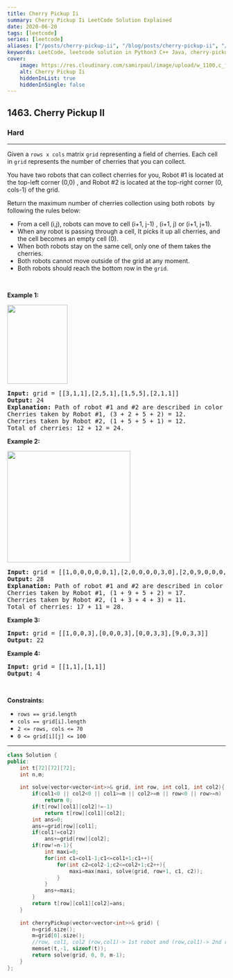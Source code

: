```yaml
---
title: Cherry Pickup Ii
summary: Cherry Pickup Ii LeetCode Solution Explained
date: 2020-06-20
tags: [leetcode]
series: [leetcode]
aliases: ["/posts/cherry-pickup-ii", "/blog/posts/cherry-pickup-ii", "/cherry-pickup-ii"]
keywords: LeetCode, leetcode solution in Python3 C++ Java, cherry-pickup-ii solution
cover:
    image: https://res.cloudinary.com/samirpaul/image/upload/w_1100,c_fit,co_rgb:FFFFFF,l_text:Arial_70_bold:Cherry Pickup Ii/problem-solving.webp
    alt: Cherry Pickup Ii
    hiddenInList: true
    hiddenInSingle: false
---
```



<h2>1463. Cherry Pickup II</h2><h3>Hard</h3><hr><div><p>Given a <code>rows x cols</code> matrix <code>grid</code> representing a field of cherries.&nbsp;Each cell in&nbsp;<code>grid</code>&nbsp;represents the number of cherries that you can collect.</p>

<p>You have two&nbsp;robots that can collect cherries for you, Robot #1 is located at the top-left corner (0,0) , and Robot #2 is located at the top-right corner (0, cols-1) of the grid.</p>

<p>Return the maximum number of cherries collection using both robots&nbsp; by following the rules below:</p>

<ul>
	<li>From a cell (i,j), robots can move to cell (i+1, j-1) , (i+1, j) or (i+1, j+1).</li>
	<li>When any robot is passing through a cell, It picks it up all cherries, and the cell becomes an empty cell (0).</li>
	<li>When both robots stay on the same cell, only one of them takes the cherries.</li>
	<li>Both robots cannot move outside of the grid at&nbsp;any moment.</li>
	<li>Both robots should reach the bottom row in the <code>grid</code>.</li>
</ul>

<p>&nbsp;</p>
<p><strong>Example 1:</strong></p>

<p><strong><img alt="" src="https://assets.leetcode.com/uploads/2020/04/29/sample_1_1802.png" style="width: 139px; height: 182px;"></strong></p>

<pre><strong>Input:</strong> grid = [[3,1,1],[2,5,1],[1,5,5],[2,1,1]]
<strong>Output:</strong> 24
<strong>Explanation:</strong>&nbsp;Path of robot #1 and #2 are described in color green and blue respectively.
Cherries taken by Robot #1, (3 + 2 + 5 + 2) = 12.
Cherries taken by Robot #2, (1 + 5 + 5 + 1) = 12.
Total of cherries: 12 + 12 = 24.
</pre>

<p><strong>Example 2:</strong></p>

<p><strong><img alt="" src="https://assets.leetcode.com/uploads/2020/04/23/sample_2_1802.png" style="width: 284px; height: 257px;"></strong></p>

<pre><strong>Input:</strong> grid = [[1,0,0,0,0,0,1],[2,0,0,0,0,3,0],[2,0,9,0,0,0,0],[0,3,0,5,4,0,0],[1,0,2,3,0,0,6]]
<strong>Output:</strong> 28
<strong>Explanation:</strong>&nbsp;Path of robot #1 and #2 are described in color green and blue respectively.
Cherries taken by Robot #1, (1 + 9 + 5 + 2) = 17.
Cherries taken by Robot #2, (1 + 3 + 4 + 3) = 11.
Total of cherries: 17 + 11 = 28.
</pre>

<p><strong>Example 3:</strong></p>

<pre><strong>Input:</strong> grid = [[1,0,0,3],[0,0,0,3],[0,0,3,3],[9,0,3,3]]
<strong>Output:</strong> 22
</pre>

<p><strong>Example 4:</strong></p>

<pre><strong>Input:</strong> grid = [[1,1],[1,1]]
<strong>Output:</strong> 4
</pre>

<p>&nbsp;</p>
<p><strong>Constraints:</strong></p>

<ul>
	<li><code>rows == grid.length</code></li>
	<li><code>cols == grid[i].length</code></li>
	<li><code>2 &lt;= rows, cols &lt;= 70</code></li>
	<li><code>0 &lt;= grid[i][j] &lt;= 100&nbsp;</code></li>
</ul>
</div>

---




```cpp
class Solution {
public:
    int t[72][72][72]; 
    int n,m;
    
    int solve(vector<vector<int>>& grid, int row, int col1, int col2){
        if(col1<0 || col2<0 || col1>=m || col2>=m || row<0 || row>=n)
            return 0;
        if(t[row][col1][col2]!=-1)
            return t[row][col1][col2];
        int ans=0;
        ans+=grid[row][col1];
        if(col1!=col2)
            ans+=grid[row][col2];
        if(row!=n-1){
            int maxi=0;
            for(int c1=col1-1;c1<=col1+1;c1++){
                for(int c2=col2-1;c2<=col2+1;c2++){
                    maxi=max(maxi, solve(grid, row+1, c1, c2));
                }
            }
            ans+=maxi;
        }
        return t[row][col1][col2]=ans;
    }
    
    int cherryPickup(vector<vector<int>>& grid) {
        n=grid.size();
        m=grid[0].size();
        //row, col1, col2 (row,col1)-> 1st robot and (row,col1)-> 2nd robot
        memset(t,-1, sizeof(t));
        return solve(grid, 0, 0, m-1);
    }
};
```
